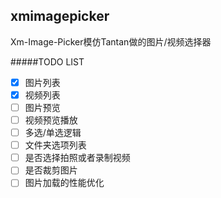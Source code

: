 ## xmimagepicker
Xm-Image-Picker模仿Tantan做的图片/视频选择器

#####TODO LIST
* [x] 图片列表
* [x] 视频列表
* [ ] 图片预览
* [ ] 视频预览播放
* [ ] 多选/单选逻辑
* [ ] 文件夹选项列表
* [ ] 是否选择拍照或者录制视频
* [ ] 是否裁剪图片
* [ ] 图片加载的性能优化